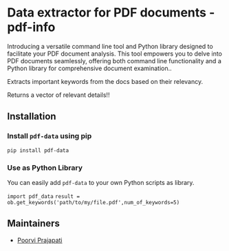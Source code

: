 
#  Data extractor for PDF documents - pdf-info

  
  
  

Introducing a versatile command line tool and Python library designed to facilitate your PDF document analysis. This tool empowers you to delve into PDF documents seamlessly, offering both command line functionality and a Python library for comprehensive document examination..

  

Extracts important keywords from the docs based on their relevancy.

  

Returns a vector of relevant details!!

  

##  Installation

  
  
  

### Install `pdf-data` using pip

`pip install pdf-data`

  
  
  

###  Use as Python Library

  

You can easily add `pdf-data` to your own Python scripts as library.

  

`import pdf_data`
`result = ob.get_keywords('path/to/my/file.pdf',num_of_keywords=5)`

  
  

##  Maintainers

  

-  [Poorvi Prajapati](https://github.com/Poorvi-P)
